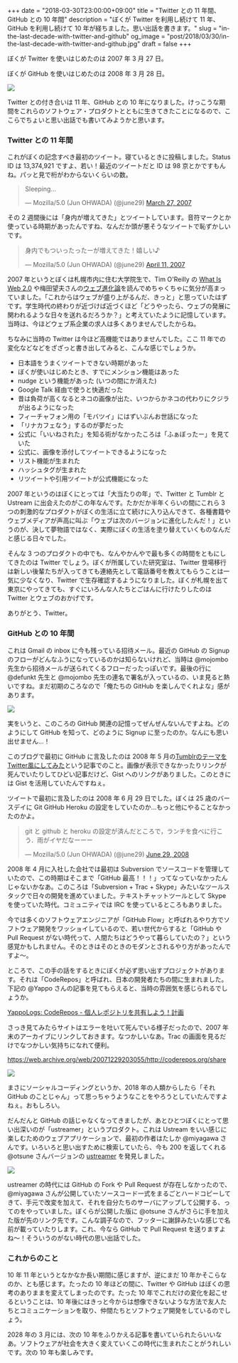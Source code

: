 +++
date = "2018-03-30T23:00:00+09:00"
title = "Twitter との 11 年間、GitHub との 10 年間"
description = "ぼくが Twitter を利用し続けて 11 年、GitHub を利用し続けて 10 年が経ちました。思い出話を書きます。"
slug = "in-the-last-decade-with-twitter-and-github"
og_image = "post/2018/03/30/in-the-last-decade-with-twitter-and-github.jpg"
draft = false
+++

ぼくが Twitter を使いはじめたのは 2007 年 3 月 27 日。

ぼくが GitHub を使いはじめたのは 2008 年 3 月 28 日。

<img src="/post/2018/03/30/in-the-last-decade-with-twitter-and-github.png">

Twitter との付き合いは 11 年、GitHub との 10 年になりました。けっこうな期間をこれらのソフトウェア・プロダクトとともに生きてきたことになるので、ここらでちょいと思い出話でも書いてみようかと思います。

### Twitter との 11 年間

これがぼくの記念すべき最初のツイート。寝ているときに投稿しました。Status ID は 13,374,921 ですよ、若い！最近のツイートだと ID は 98 京とかですもんね。パッと見で桁がわからないくらいの数。

<blockquote class="twitter-tweet" data-lang="en"><p lang="en" dir="ltr">Sleeping...</p>&mdash; Mozilla/5.0 (Jun OHWADA) (@june29) <a href="https://twitter.com/june29/status/13374921">March 27, 2007</a></blockquote>

その 2 週間後には「身内が増えてきた」とツイートしています。音符マークとか使っている時期があったんですね、なんだか頭が悪そうなツイートで恥ずかしいです。

<blockquote class="twitter-tweet" data-lang="en"><p lang="ja" dir="ltr">身内でもついったったーが増えてきた！嬉しい♪</p>&mdash; Mozilla/5.0 (Jun OHWADA) (@june29) <a href="https://twitter.com/june29/status/24670621">April 11, 2007</a></blockquote>

2007 年というとぼくは札幌市内に住む大学院生で、Tim O'Reilly の <a title="What Is Web 2.0 - O'Reilly Media" href="http://www.oreilly.com/pub/a/web2/archive/what-is-web-20.html">What Is Web 2.0</a> や梅田望夫さんの<a title="ウェブ進化論 本当の大変化はこれから始まる (ちくま新書) | 梅田 望夫 |本 | 通販 | Amazon" href="https://www.amazon.co.jp/dp/4480062858">ウェブ進化論</a>を読んでめちゃくちゃに気分が高まっていました。「これからはウェブが盛り上がるんだ、きっと」と思っていたはずです。学生時代の終わりが近づけば近づくほど「どうやったら、ウェブの発展に関われるような日々を送れるだろうか？」と考えていたように記憶しています。当時は、今ほどウェブ系企業の求人は多くありませんでしたからね。

ちなみに当時の Twitter は今ほど高機能ではありませんでした。ここ 11 年での変化などなどをざざっと書き出してみると、こんな感じでしょうか。

- 日本語をうまくツイートできない時期があった
- ぼくが使いはじめたとき、すでにメンション機能はあった
- nudge という機能があった (いつの間にか消えた)
- Google Talk 経由で使うと快適だった
- 昔は負荷が高くなるとネコの画像が出た、いつからかネコの代わりにクジラが出るようになった
- フィーチャフォン用の「モバツイ」にはずいぶんお世話になった
- 「リナカフェなう」するのが夢だった
- 公式に「いいねされた」を知る術がなかったころは「ふぁぼったー」を見ていた
- 公式に、画像を添付してツイートできるようになった
- リスト機能が生まれた
- ハッシュタグが生まれた
- リツイートや引用ツイートが公式機能になった

2007 年というのはぼくにとっては「大当たりの年」で、Twitter と Tumblr と Ustream に出会えたのがこの年なんです。たかだか半年くらいの間にこれら 3 つの刺激的なプロダクトがぼくの生活に立て続けに入り込んできて、各種書籍やウェブメディアが声高に叫ぶ「ウェブは次のバージョンに進化したんだ！」というのが、決して夢物語ではなく、実際にぼくの生活を塗り替えていくものなんだと感じる日々でした。

そんな 3 つのプロダクトの中でも、なんやかんやで最も多くの時間をともにしてきたのは Twitter でしょう。ぼくが所属していた研究室は、Twitter 登場移行は新しい後輩たちが入ってきても連絡先として電話番号を教えてもらうことは一気に少なくなり、Twitter で生存確認するようになりました。ぼくが札幌を出て東京にやってきても、すぐにいろんな人たちとごはんに行けたりしたのは Twitter とウェブのおかげです。

ありがとう、Twitter。

### GitHub との 10 年間

これは Gmail の inbox に今も残っている招待メール。最近の GitHub の Signup のフローがどんなふうになっているのかは知らないけれど、当時は @mojombo 先生から招待メールが送られてくるフローだったっぽいです。最後の行に @defunkt 先生と @mojombo 先生の連名で署名が入っているの、いま見ると熱いですね。まだ初期のころなので「俺たちの GitHub を楽しんでくれよな」感があります。

<img src="/post/2018/03/30/mojombo-has-invited-you-to-github.png">

実をいうと、このころの GitHub 関連の記憶ってぜんぜんないんですよね。どのようにして GitHub を知って、どのように Signup に至ったのか。なんにも思い出せません…！

このブログで最初に GitHub に言及したのは 2008 年 5 月の<a title="TumblrのテーマをTwitter風にしてみた - #june29jp" href="https://june29.jp/2008/05/17/tumblr-theme-like-a-twitter/">TumblrのテーマをTwitter風にしてみた</a>という記事でのこと。画像が表示できなかったりリンクが死んでいたりしてひどい記事だけど、Gist へのリンクがありました。このときには Gist を活用していたんですねぇ。

ツイートで最初に言及したのは 2008 年 6 月 29 日でした。ぼくは 25 歳のバースデイに Git GitHub Heroku の設定をしていたのか…もっと他にやることなかったのかよ。

<blockquote class="twitter-tweet" data-lang="en"><p lang="ja" dir="ltr">git と github と heroku の設定が済んだところで，ランチを食べに行こう．雨がイヤだなーーー</p>&mdash; Mozilla/5.0 (Jun OHWADA) (@june29) <a href="https://twitter.com/june29/status/846035736">June 29, 2008</a></blockquote>

2008 年 4 月に入社した会社では最初は Subversion でソースコードを管理していたので、この時期はそこまで「GitHub 最高！！！」ってなっていなかったんじゃないかなあ。このころは「Subversion + Trac + Skype」みたいなツールスタックで日々の開発を進めていました。テキストチャットツールとして Skype を使っていた時代。コミュニティでは IRC を使っているところもありました。

今では多くのソフトウェアエンジニアが「GitHub Flow」と呼ばれるやり方でソフトウェア開発をワッショイしているので、若い世代からすると「GitHub や Pull Request がない時代って、人間たちはどうやって暮らしていたの？」という感覚かもしれません。そのときはそのときのモダンとされるやり方があったんですよ〜。

ところで、この手の話をするときにぼくが必ず思い出すプロジェクトがあります。それは「CodeRepos」と呼ばれ、日本の開発者たちの間に生まれました。下記の @Yappo さんの記事を見てもらえると、当時の雰囲気を感じられるでしょうか。

<a title="YappoLogs: CodeRepos - 個人レポジトリを共有しよう！計画" href="http://blog.yappo.jp/yappo/archives/000527.html">YappoLogs: CodeRepos - 個人レポジトリを共有しよう！計画</a>

さっき見てみたらサイトはエラーを吐いて死んでいる様子だったので、2007 年末のアーカイブにリンクしておきます。なつかしいなあ。Trac の画面を見るだけでなつかしい気持ちになれて便利。

https://web.archive.org/web/20071229203055/http://coderepos.org/share

<img src="/post/2018/03/30/coderepos-share-trac.png">

まさにソーシャルコーディングというか、2018 年の人類からしたら「それ GitHub のことじゃん」って思っちゃうようなことをやろうとしていたんですよねぇ。おもしろい。

だんだんと GitHub の話じゃなくなってきましたが、あとひとつぼくにとって思い出深いのが「ustreamer」というプロダクト。これは Ustream をいい感じに楽しむためのウェブアプリケーションで、最初の作者はたしか @miyagawa さんです。いろいろと思い出すために検索していたら、今も 200 を返してくれる @otsune さんバージョンの <a title="ustreamer" href="http://www.otsune.com/ustreamer/">ustreamer</a> を発見しました。

<img src="/post/2018/03/30/www.otsune.com-ustreamer.png">

ustreamer の時代には GitHub の Fork や Pull Request が存在しなかったので、@miyagawa さんが公開していたソースコード一式をまるごとハードコピーしてきて、手元で改変を加えて、それを自分たちのサーバにアップして公開する、ってのをやっていました。ぼくらが公開した版に @otsune さんがさらに手を加えた版が先のリンク先です。こんな調子なので、フッターに謝辞みたいな感じで名前が載っていたりします。これ、今なら GitHub で Pull Request を送りますよね〜！そういうのがない時代の思い出話でした。

### これからのこと

10 年 11 年というとなかなか長い期間に感じますが、逆にまだ 10 年かそこらなのか、とも感じます。たったの 10 年ほどの間に、Twitter や GitHub はぼくの思考のありままを変えてしまったのです。たった 10 年でこれだけの変化を起こせるということは、10 年後にはきっと今からは想像できないような方法で友人たちとコミュニケーションを取り、仲間たちとソフトウェア開発をしているのでしょう。

2028 年の 3 月には、次の 10 年をふりかえる記事を書いていられたらいいなあ。ソフトウェアが社会を大きく変えていくこの時代に生まれたことがうれしいです。次の 10 年も楽しみです。
